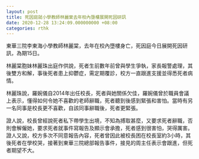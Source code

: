 ```yaml
---
layout: post
title: 死因庭就小學教師林麗棠去年校內墮樓展開死因研訊
date: 2020-12-28 13:24:09.000000000 +08:00
categories: rthk
---
```


東華三院李東海小學教師林麗棠，去年在校內墮樓身亡，死因庭今日展開死因研訊，為期15日。

林麗棠胞妹林麗珠出庭作供說，死者生前數年前曾與學生爭執，家長報警處理，其後雙方和解，事後死者患上抑鬱症，需定期覆診，校方一直跟進支援並得悉死者病情。

林麗珠說，羅婉儀自2014年出任校長，死者與她關係欠佳，羅婉儀曾於職員會議上表示，懂得如何令她不喜歡的老師辭職，死者聽到後感到緊張和害怕。當時有另一名同事是校長更不喜歡，自該同事辭職後，死者更緊張。

證人說，校長曾經說死者私下帶學生出境，不知為搏取甚麼，又要求死者辭職，否則會解僱她，要求死者就事件寫報告及顯示會承擔，死者感到很害怕，哭得厲害。證人又說，校方多次不同意報告內容，死者曾因此被校長困在校長室約3小時，其後死者在學校哭，接著到東華三院總部報告事件，接見的周主任表示會跟進，但死者期望不大。
